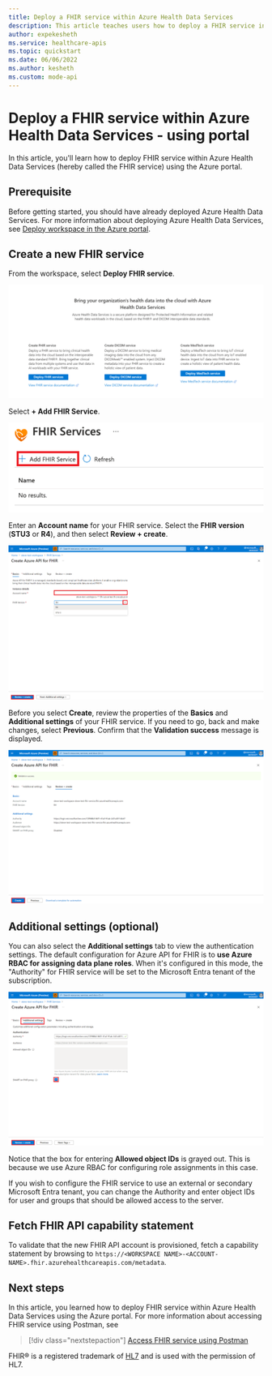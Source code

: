 ```yaml
---
title: Deploy a FHIR service within Azure Health Data Services
description: This article teaches users how to deploy a FHIR service in the Azure portal.
author: expekesheth
ms.service: healthcare-apis
ms.topic: quickstart
ms.date: 06/06/2022
ms.author: kesheth
ms.custom: mode-api
---
```


# Deploy a FHIR service within Azure Health Data Services - using portal

In this article, you'll learn how to deploy FHIR service within Azure Health Data Services (hereby called the FHIR service) using the Azure portal.

## Prerequisite

Before getting started, you should have already deployed Azure Health Data Services. For more information about deploying Azure Health Data Services, see [Deploy workspace in the Azure portal](../healthcare-apis-quickstart.md).

## Create a new FHIR service

From the workspace, select **Deploy FHIR service**.

[ ![Deploy FHIR service](media/fhir-service/deploy-fhir-services.png) ](media/fhir-service/deploy-fhir-services.png#lightbox)

Select **+ Add FHIR Service**.

[ ![Add FHIR service](media/fhir-service/add-fhir-service.png) ](media/fhir-service/add-fhir-service.png#lightbox)

Enter an **Account name** for your FHIR service. Select the **FHIR version** (**STU3** or **R4**), and then select **Review + create**.

[ ![Create FHIR service](media/fhir-service/create-fhir-service.png) ](media/fhir-service/create-fhir-service.png#lightbox)

Before you select **Create**, review the properties of the **Basics** and **Additional settings** of your FHIR service. If you need to go,  back and make changes, select **Previous**. Confirm that the **Validation success** message is displayed. 

[ ![Validate FHIR service](media/fhir-service/validation-fhir-service.png) ](media/fhir-service/validation-fhir-service.png#lightbox)

## Additional settings (optional)

You can also select the **Additional settings** tab to view the authentication settings. The default configuration for Azure API for FHIR is to **use Azure RBAC for assigning data plane roles**. When it's configured in this mode, the "Authority" for FHIR service will be set to the Microsoft Entra tenant of the subscription.

[ ![Additional settings FHIR service](media/fhir-service/additional-settings-tab.png) ](media/fhir-service/additional-settings-tab.png#lightbox)

Notice that the box for entering **Allowed object IDs** is grayed out. This is because we use Azure RBAC for configuring role assignments in this case.

If you wish to configure the FHIR service to use an external or secondary Microsoft Entra tenant, you can change the Authority and enter object IDs for user and groups that should be allowed access to the server.

## Fetch FHIR API capability statement

To validate that the new FHIR API account is provisioned, fetch a capability statement by browsing to `https://<WORKSPACE NAME>-<ACCOUNT-NAME>.fhir.azurehealthcareapis.com/metadata`.

## Next steps

In this article, you learned how to deploy FHIR service within Azure Health Data Services using the Azure portal. For more information about accessing FHIR service using Postman, see

>[!div class="nextstepaction"]
>[Access FHIR service using Postman](../fhir/use-postman.md)

FHIR&#174; is a registered trademark of [HL7](https://hl7.org/fhir/) and is used with the permission of HL7.
